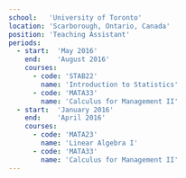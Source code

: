 ```yaml
---
school:   'University of Toronto'
location: 'Scarborough, Ontario, Canada'
position: 'Teaching Assistant'
periods:
  - start:  'May 2016'
    end:    'August 2016'
    courses:
      - code: 'STAB22'
        name: 'Introduction to Statistics'
      - code: 'MATA33'
        name: 'Calculus for Management II'
  - start:  'January 2016'
    end:    'April 2016'
    courses:
      - code: 'MATA23'
        name: 'Linear Algebra I'
      - code: 'MATA33'
        name: 'Calculus for Management II'
---
```

